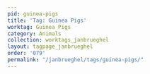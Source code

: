 ```yaml
---
pid: guinea-pigs
title: 'Tag: Guinea Pigs'
worktag: Guinea Pigs
category: Animals
collection: worktags_janbrueghel
layout: tagpage_janbrueghel
order: '079'
permalink: "/janbrueghel/tags/guinea-pigs/"
---
```

